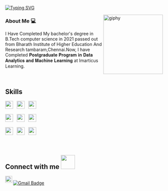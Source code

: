 [![Typing SVG](https://readme-typing-svg.herokuapp.com?font=Architects+Daughter&color=7AF79A&size=30&lines=Hey,+I'm+Mugunth!;I'm+a+Future+DataScientist)](https://git.io/typing-svg)
<!--suppress HtmlDeprecatedAttribute -->
[<img align='right' src="https://media.giphy.com/media/M9gbBd9nbDrOTu1Mqx/giphy.gif" width="190" alt="giphy">](https://t.me/voko_aleksey)
 


### About Me 💻 &nbsp;
  I Have Completed My bachelor's degree in B.Tech computer science in 2021 passed out from Bharath Institute of Higher Education And Research       tambaram,Chennai.Now, I have Completed 𝐏𝐨𝐬𝐭𝐠𝐫𝐚𝐝𝐮𝐚𝐭𝐞 𝐏𝐫𝐨𝐠𝐫𝐚𝐦 𝐢𝐧 𝐃𝐚𝐭𝐚 𝐀𝐧𝐚𝐥𝐲𝐭𝐢𝐜𝐬 𝐚𝐧𝐝 𝐌𝐚𝐜𝐡𝐢𝐧𝐞 𝐋𝐞𝐚𝐫𝐧𝐢𝐧𝐠 at Imarticus Learning.
  
   <br>
  <h2> Skills <img src = "https://media2.giphy.com/media/QssGEmpkyEOhBCb7e1/giphy.gif?cid=ecf05e47a0n3gi1bfqntqmob8g9aid1oyj2wr3ds3mg700bl&rid=giphy.gif" width = 15px> </h2>
  

  
<p       align="left">
 
<img src="https://img.shields.io/badge/Microsoft%20SQL%20Sever-CC2927?style=flat&logo=microsoft%20sql%20server&logoColor=white" height="25"/>
&nbsp;
<img src="https://img.shields.io/badge/python-3670A0?style=flat&logo=python&logoColor=ffdd54" height="25"/>  
  &nbsp;
<img src="https://img.shields.io/badge/r-%23276DC3.svg?style=flat&logo=r&logoColor=white" height="25"/>
  </p>
  
  <p  align="left">

  
<img src="https://img.shields.io/badge/numpy-%23013243.svg?style=flat&logo=numpy&logoColor=white" height="25"/>
  &nbsp;
<img src="https://img.shields.io/badge/pandas-%23150458.svg?style=flat&logo=pandas&logoColor=white" height="25"/>
  &nbsp;
<img src="https://img.shields.io/badge/SciPy-%230C55A5.svg?style=flat&logo=scipy&logoColor=%white" height="25"/>  
 </p>
 
 <p  align="left">

  
<img src="https://img.shields.io/badge/scikit--learn-%23F7931E.svg?style=flat&logo=scikit-learn&logoColor=white" height="25">
  &nbsp;

<img src="https://img.shields.io/badge/TensorFlow-%23FF6F00.svg?style=flat&logo=TensorFlow&logoColor=white" height="25">
&nbsp;
  
  <img src="https://img.shields.io/badge/Canva-%2300C4CC.svg?style=flat&logo=Canva&logoColor=white" height="25">
&nbsp;

</p>
<br>
<p  align="center">
<h2> Connect with me <img src='https://raw.githubusercontent.com/ShahriarShafin/ShahriarShafin/main/Assets/handshake.gif' width="45px"> </h2>
<a href = 'https://www.linkedin.com/in/aditya-deshmukh-561a371a8'> <img width = '32px' align= 'center' 





 
                                                                    
 

<a href="https://www.linkedin.com/in/mugunthan-l-45a843175/">
  <img align="left" alt="Mugunthan L LinkedIN" width="22px" src="https://raw.githubusercontent.com/peterthehan/peterthehan/master/assets/linkedin.svg" />

[![Gmail Badge](https://img.shields.io/badge/-Gmail-c14438?style=flat-square&logo=Gmail&logoColor=white&link=mailto:mugunthaadhi123@gmail.com)](mailto:mugunthaadhi123@gmail.com)                                                                        
